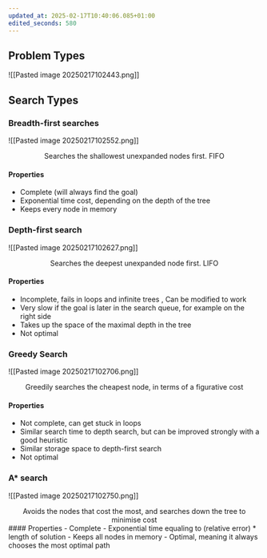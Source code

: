 ```yaml
---
updated_at: 2025-02-17T10:40:06.085+01:00
edited_seconds: 580
---
```

## Problem Types
![[Pasted image 20250217102443.png]]

## Search Types
### Breadth-first searches
![[Pasted image 20250217102552.png]]
<center> Searches the shallowest unexpanded nodes first. FIFO </center>

#### Properties
- <span class="green">Complete (will always find the goal)</span>
- <span class="red">Exponential time cost, depending on the depth of the tree </span>
- <span class="red">Keeps every node in memory</span>
### Depth-first search
![[Pasted image 20250217102627.png]]
<center> Searches the deepest unexpanded node first. LIFO</center>

#### Properties
- <span class="red"> Incomplete, fails in loops and infinite trees </span>, <span class="green"> Can be modified to work</span>
- <span class="red"> Very slow if the goal is later in the search queue, for example on the right side </span>
- <span class="yellow">Takes up the space of the maximal depth in the tree</span>
- <span class="red"> Not optimal </span>
### Greedy Search
![[Pasted image 20250217102706.png]]
<center> Greedily searches the cheapest node, in terms of a figurative cost </center>

#### Properties
- <span class="red"> Not complete, can get stuck in loops </span>
- <span class="yellow"> Similar search time to depth search, but can be improved strongly with a good heuristic</span>
- <span class="yellow"> Similar storage space to depth-first search </span>
- <span class="red"> Not optimal </span>
### A* search
![[Pasted image 20250217102750.png]]
<center> Avoids the nodes that cost the most, and searches down the tree to minimise cost </center>
#### Properties
- <span class="green"> Complete </span>
- <span class="yellow"> Exponential time equaling to (relative error) * length of solution</span>
- <span class="red"> Keeps all nodes in memory </span>
- <span class="Green"> Optimal, meaning it always chooses the most optimal path </span>


